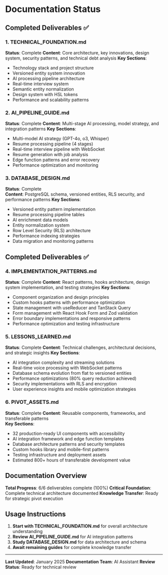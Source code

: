 # Documentation Status

## Completed Deliverables ✅

### 1. TECHNICAL_FOUNDATION.md
**Status**: Complete
**Content**: Core architecture, key innovations, design system, security patterns, and technical debt analysis
**Key Sections**:
- Technology stack and project structure
- Versioned entity system innovation
- AI processing pipeline architecture  
- Real-time interview system
- Semantic entity normalization
- Design system with HSL tokens
- Performance and scalability patterns

### 2. AI_PIPELINE_GUIDE.md  
**Status**: Complete
**Content**: Multi-stage AI processing, model strategy, and integration patterns
**Key Sections**:
- Multi-model AI strategy (GPT-4o, o3, Whisper)
- Resume processing pipeline (4 stages)
- Real-time interview pipeline with WebSocket
- Resume generation with job analysis
- Edge function patterns and error recovery
- Performance optimization and monitoring

### 3. DATABASE_DESIGN.md
**Status**: Complete  
**Content**: PostgreSQL schema, versioned entities, RLS security, and performance patterns
**Key Sections**:
- Versioned entity pattern implementation
- Resume processing pipeline tables
- AI enrichment data models
- Entity normalization system
- Row Level Security (RLS) architecture
- Performance indexing strategies
- Data migration and monitoring patterns

## Completed Deliverables ✅

### 4. IMPLEMENTATION_PATTERNS.md
**Status**: Complete
**Content**: React patterns, hooks architecture, design system implementation, and testing strategies
**Key Sections**:
- Component organization and design principles
- Custom hooks patterns with performance optimization
- State management with useReducer and TanStack Query
- Form management with React Hook Form and Zod validation
- Error boundary implementations and responsive patterns
- Performance optimization and testing infrastructure

### 5. LESSONS_LEARNED.md  
**Status**: Complete
**Content**: Technical challenges, architectural decisions, and strategic insights
**Key Sections**:
- AI integration complexity and streaming solutions
- Real-time voice processing with WebSocket patterns
- Database schema evolution from flat to versioned entities
- Performance optimizations (80% query reduction achieved)
- Security implementations with RLS and encryption
- User experience insights and mobile optimization strategies

### 6. PIVOT_ASSETS.md
**Status**: Complete
**Content**: Reusable components, frameworks, and transferable patterns  
**Key Sections**:
- 32 production-ready UI components with accessibility
- AI integration framework and edge function templates
- Database architecture patterns and security templates
- Custom hooks library and mobile-first patterns
- Testing infrastructure and deployment assets
- Estimated 800+ hours of transferable development value

## Documentation Overview

**Total Progress**: 6/6 deliverables complete (100%)
**Critical Foundation**: Complete technical architecture documented
**Knowledge Transfer**: Ready for strategic pivot execution

## Usage Instructions

1. **Start with TECHNICAL_FOUNDATION.md** for overall architecture understanding
2. **Review AI_PIPELINE_GUIDE.md** for AI integration patterns  
3. **Study DATABASE_DESIGN.md** for data architecture and schema
4. **Await remaining guides** for complete knowledge transfer

---

**Last Updated**: January 2025
**Documentation Team**: AI Assistant
**Review Status**: Ready for technical review